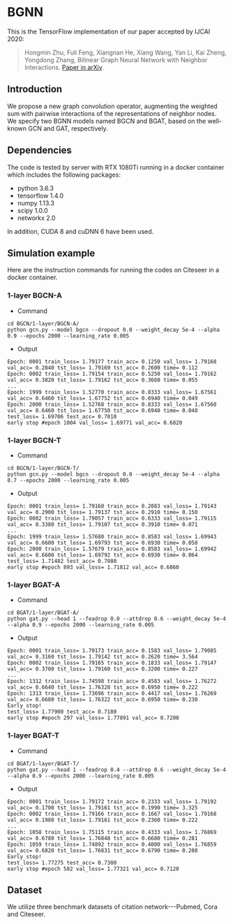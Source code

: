 # BGNN
This is the TensorFlow implementation of our paper accepted by IJCAI 2020:

>Hongmin Zhu, Fuli Feng, Xiangnan He, Xiang Wang, Yan Li, Kai Zheng, Yongdong Zhang, Bilinear Graph Neural Network with Neighbor Interactions. [Paper in arXiv](https://arxiv.org/abs/2002.03575).

## Introduction
We propose a new graph convolution operator, augmenting the weighted sum with pairwise interactions of the representations of neighbor nodes. We specify two BGNN models named BGCN and BGAT, based on the well-known GCN and GAT, respectively.

## Dependencies
The code is tested by server with RTX 1080Ti running in a docker container which includes the following packages:
* python 3.6.3
* tensorflow 1.4.0
* numpy 1.13.3
* scipy 1.0.0
* networkx 2.0

In addition, CUDA 8 and cuDNN 6 have been used.

## Simulation example
Here are the instruction commands for running the codes on Citeseer in a docker container. 
### 1-layer BGCN-A
* Command
```
cd BGCN/1-layer/BGCN-A/
python gcn.py --model bgcn --dropout 0.0 --weight_decay 5e-4 --alpha 0.9 --epochs 2000 --learning_rate 0.005
```
* Output
```
Epoch: 0001 train_loss= 1.79177 train_acc= 0.1250 val_loss= 1.79168 val_acc= 0.2840 tst_loss= 1.79169 tst_acc= 0.2600 time= 0.112
Epoch: 0002 train_loss= 1.79154 train_acc= 0.5250 val_loss= 1.79162 val_acc= 0.3820 tst_loss= 1.79162 tst_acc= 0.3660 time= 0.055
...
Epoch: 1999 train_loss= 1.52770 train_acc= 0.8333 val_loss= 1.67561 val_acc= 0.6460 tst_loss= 1.67752 tst_acc= 0.6940 time= 0.049
Epoch: 2000 train_loss= 1.52768 train_acc= 0.8333 val_loss= 1.67560 val_acc= 0.6460 tst_loss= 1.67750 tst_acc= 0.6940 time= 0.048
test_loss= 1.69706 test_acc= 0.7010
early stop #epoch 1004 val_loss= 1.69771 val_acc= 0.6820
```
### 1-layer BGCN-T
* Command
```
cd BGCN/1-layer/BGCN-T/
python gcn.py --model bgcn --dropout 0.0 --weight_decay 5e-4 --alpha 0.7 --epochs 2000 --learning_rate 0.005
```
* Output
```
Epoch: 0001 train_loss= 1.79160 train_acc= 0.2083 val_loss= 1.79143 val_acc= 0.2900 tst_loss= 1.79137 tst_acc= 0.2910 time= 0.150
Epoch: 0002 train_loss= 1.79057 train_acc= 0.6333 val_loss= 1.79115 val_acc= 0.3380 tst_loss= 1.79107 tst_acc= 0.3910 time= 0.071
...
Epoch: 1999 train_loss= 1.57680 train_acc= 0.8583 val_loss= 1.69943 val_acc= 0.6600 tst_loss= 1.69793 tst_acc= 0.6930 time= 0.058
Epoch: 2000 train_loss= 1.57679 train_acc= 0.8583 val_loss= 1.69942 val_acc= 0.6600 tst_loss= 1.69792 tst_acc= 0.6930 time= 0.064
test_loss= 1.71482 test_acc= 0.7080
early stop #epoch 893 val_loss= 1.71812 val_acc= 0.6860
```
### 1-layer BGAT-A
* Command
```
cd BGAT/1-layer/BGAT-A/
python gat.py --head 1 --feadrop 0.0 --attdrop 0.6 --weight_decay 5e-4 --alpha 0.9 --epochs 2000 --learning_rate 0.005
```
* Output
```
Epoch: 0001 train_loss= 1.79173 train_acc= 0.1583 val_loss= 1.79085 val_acc= 0.3160 tst_loss= 1.79142 tst_acc= 0.2620 time= 3.564
Epoch: 0002 train_loss= 1.79165 train_acc= 0.1833 val_loss= 1.79147 val_acc= 0.3700 tst_loss= 1.79160 tst_acc= 0.3200 time= 0.227
...
Epoch: 1312 train_loss= 1.74598 train_acc= 0.4583 val_loss= 1.76272 val_acc= 0.6640 tst_loss= 1.76328 tst_acc= 0.6950 time= 0.222
Epoch: 1313 train_loss= 1.73696 train_acc= 0.4417 val_loss= 1.76269 val_acc= 0.6680 tst_loss= 1.76322 tst_acc= 0.6950 time= 0.230
Early stop!
test_loss= 1.77900 test_acc= 0.7180
early stop #epoch 297 val_loss= 1.77891 val_acc= 0.7200
```
### 1-layer BGAT-T
* Command
```
cd BGAT/1-layer/BGAT-T/
python gat.py --head 1 --feadrop 0.4 --attdrop 0.6 --weight_decay 5e-4 --alpha 0.9 --epochs 2000 --learning_rate 0.005
```
* Output
```
Epoch: 0001 train_loss= 1.79172 train_acc= 0.2333 val_loss= 1.79192 val_acc= 0.1700 tst_loss= 1.79161 tst_acc= 0.1990 time= 3.325
Epoch: 0002 train_loss= 1.79166 train_acc= 0.1667 val_loss= 1.79168 val_acc= 0.1980 tst_loss= 1.79161 tst_acc= 0.2360 time= 0.222
...
Epoch: 1058 train_loss= 1.75115 train_acc= 0.4333 val_loss= 1.76869 val_acc= 0.6780 tst_loss= 1.76848 tst_acc= 0.6680 time= 0.281
Epoch: 1059 train_loss= 1.74892 train_acc= 0.4000 val_loss= 1.76859 val_acc= 0.6820 tst_loss= 1.76831 tst_acc= 0.6790 time= 0.280
Early stop!
test_loss= 1.77275 test_acc= 0.7300
early stop #epoch 582 val_loss= 1.77321 val_acc= 0.7120
```
## Dataset
We utilize three benchmark datasets of citation network---Pubmed, Cora and Citeseer.
